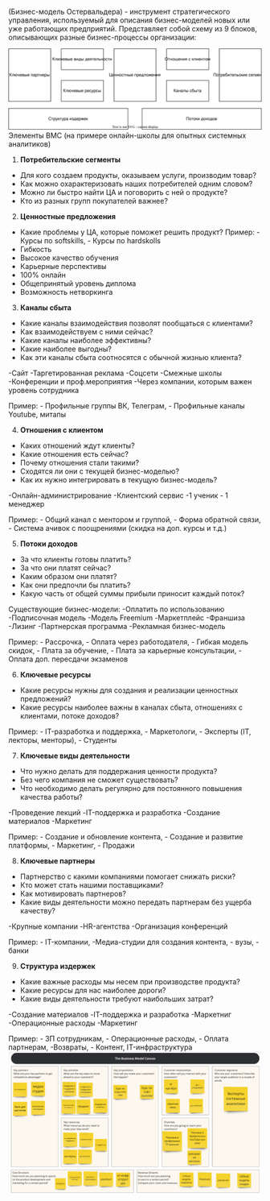 (Бизнес-модель Остервальдера) - инструмент стратегического управления, используемый для описания бизнес-моделей новых или уже работающих предприятий.
Представляет собой схему из 9 блоков, описывающих разные бизнес-процессы организации:

![Diagram](attachments/Diagram.svg)Элементы BMC (на примере онлайн-школы для опытных системных аналитиков)
1. **Потребительские сегменты**
- Для кого создаем продукты, оказываем услуги, производим товар?
- Как можно охарактеризовать наших потребителей одним словом?
- Можно ли быстро найти ЦА и поговорить с ней о продукте?
- Кто из разных групп покупателей важнее?
2. **Ценностные предложения**
- Какие проблемы у ЦА, которые поможет решить продукт?
Пример: - Курсы по softskills, -  Курсы по hardskolls
- Гибкость
- Высокое качество обучения
- Карьерные перспективы
- 100% онлайн
- Общепринятый уровень диплома
- Возможность нетворкинга
3. **Каналы сбыта**
- Какие каналы взаимодействия позволят пообщаться с клиентами?
- Как взаимодействуем с ними сейчас?
- Какие каналы наиболее эффективны?
- Какие наиболее выгодны?
- Как эти каналы сбыта соотносятся с обычной жизнью клиента?

-Сайт
-Таргетированная реклама
-Соцсети
-Смежные школы
-Конференции и проф.мероприятия
-Через компании, которым важен уровень сотрудника

Пример: - Профильные группы ВК, Телеграм, - Профильные каналы Youtube, митапы

4. **Отношения с клиентом**
- Каких отношений ждут клиенты?
- Какие отношения есть сейчас?
- Почему отношения стали такими?
- Сходятся ли они с текущей бизнес-моделью?
- Как их нужно интегрировать в текущую бизнес-модель?

-Онлайн-администрирование
-Клиентский сервис
-1 ученик - 1 менеджер

Пример: - Общий канал с ментором и группой, - Форма обратной связи, - Система ачивок с поощрениями (скидка на доп. курсы и т.д.)

5. **Потоки доходов**
- За что клиенты готовы платить?
- За что они платят сейчас?
- Каким образом они платят?
- Как они предпочли бы платить?
- Какую часть от общей суммы прибыли приносит каждый поток?

Существующие бизнес-модели:
-Оплатить по использованию
-Подписочная модель
-Модель Freemium
-Маркетплейс
-Франшиза
-Лизинг
-Партнерская программа
-Рекламная бизнес-модель

Пример: - Рассрочка, - Оплата через работодателя, - Гибкая модель скидок, - Плата за обучение, - Плата за карьерные консультации, - Оплата доп. пересдачи экзаменов

6. **Ключевые ресурсы**
- Какие ресурсы нужны для создания и реализации ценностных предложений?
- Какие ресурсы наиболее важны в каналах сбыта, отношениях с клиентами, потоке доходов?

Пример: - IT-разработка и поддержка, - Маркетологи, - Эксперты (IT, лекторы, менторы), - Студенты

7. **Ключевые виды деятельности**
- Что нужно делать для поддержания ценности продукта?
- Без чего компания не сможет существовать?
- Что необходимо делать регулярно для постоянного повышения качества работы?

-Проведение лекций
-IT-поддержка и разработка
-Создание материалов
-Маркетинг

Пример: - Создание и обновление контента, - Создание и развитие платформы, - Маркетинг, - Продажи

8. **Ключевые партнеры**
- Партнерство с какими компаниями помогает снижать риски?
- Кто может стать нашими поставщиками?
- Как мотивировать партнеров?
- Какие виды деятельности можно передать партнерам без ущерба качеству?

-Крупные компании
-HR-агентства
-Организация конференций

Пример: - IT-компании, -Медиа-студии для создания контента, - вузы, - банки

9. **Структура издержек**
- Какие важные расходы мы несем при производстве продукта?
- Какие ресурсы для нас наиболее дороги?
- Какие виды деятельности требуют наибольших затрат?

-Создание материалов
-IT-поддержка и разработка
-Маркетниг
-Операционные расходы
-Маркетинг

Пример: - ЗП сотрудникам, - Операционные расходы, - Оплата партнерам, -Возвраты, - Контент,  IT-инфраструктура
![](attachments/Pasted%20image%2020240420093651.png)
